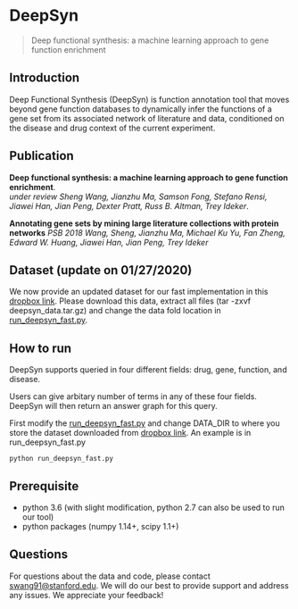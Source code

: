 # DeepSyn
> Deep functional synthesis: a machine learning approach to gene function enrichment

## Introduction
Deep Functional Synthesis (DeepSyn) is function annotation tool that moves beyond gene function databases to dynamically infer the functions of a gene set from its associated network of literature and data, conditioned on the disease and drug context of the current experiment.

## Publication

**Deep functional synthesis: a machine learning approach to gene function enrichment**.  
*under review*
*Sheng Wang, Jianzhu Ma, Samson Fong, Stefano Rensi, Jiawei Han, Jian Peng, Dexter Pratt, Russ B. Altman, Trey Ideker*.

**Annotating gene sets by mining large literature collections with protein networks**
*PSB 2018*
*Wang, Sheng, Jianzhu Ma, Michael Ku Yu, Fan Zheng, Edward W. Huang, Jiawei Han, Jian Peng, Trey Ideker*

## Dataset (update on 01/27/2020)
We now provide an updated dataset for our fast implementation in this [dropbox link](https://www.dropbox.com/s/ubkh36hqe8qqki0/deepsyn_data.tar.gz?dl=0).
Please download this data, extract all files (tar -zxvf deepsyn_data.tar.gz) and change the data fold location in [run_deepsyn_fast.py](https://github.com/wangshenguiuc/DeepSyn/blob/master/run_deepsyn_fast.py).

## How to run
DeepSyn supports queried in four different fields: drug, gene, function, and disease.

Users can give arbitary number of terms in any of these four fields.
DeepSyn will then return an answer graph for this query.

First modify the [run_deepsyn_fast.py](https://github.com/wangshenguiuc/DeepSyn/blob/master/run_deepsyn_fast.py) and change DATA_DIR to where you store the dataset downloaded from [dropbox link](https://www.dropbox.com/s/ubkh36hqe8qqki0/deepsyn_data.tar.gz?dl=0).
An example is in run_deepsyn_fast.py
```
python run_deepsyn_fast.py
```

## Prerequisite
* python 3.6 (with slight modification, python 2.7 can also be used to run our tool)
* python packages (numpy 1.14+, scipy 1.1+)

## Questions
For questions about the data and code, please contact swang91@stanford.edu. We will do our best to provide support and address any issues. We appreciate your feedback!
